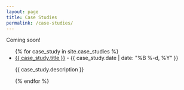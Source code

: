 ```yaml
---
layout: page
title: Case Studies
permalink: /case-studies/
---
```


<!-- Welcome to my case studies page! Below is a list of all my case studies. -->

Coming soon!

<!-- ## Case Studies -->
<ul>
  {% for case_study in site.case_studies %}
    <li>
      <a href="{{ case_study.url }}">{{ case_study.title }}</a> - {{ case_study.date | date: "%B %-d, %Y" }}
      <p>{{ case_study.description }}</p>
    </li>
  {% endfor %}
</ul>